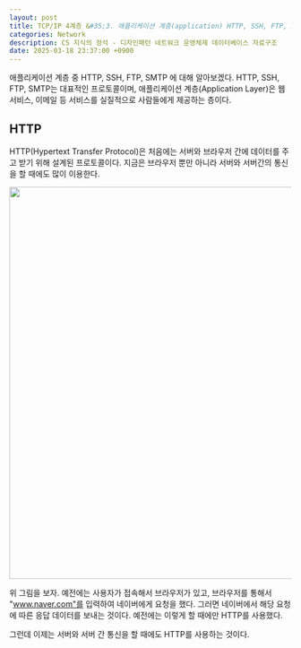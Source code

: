 ```yaml
---
layout: post
title: TCP/IP 4계층 &#35;3. 애플리케이션 계층(application) HTTP, SSH, FTP, SMTP
categories: Network
description: CS 지식의 정석 - 디자인패턴 네트워크 운영체제 데이터베이스 자료구조
date: 2025-03-18 23:37:00 +0900
---
```

애플리케이션 계층 중 HTTP, SSH, FTP, SMTP 에 대해 알아보겠다. HTTP, SSH, FTP, SMTP는 대표적인 프로토콜이며, 애플리케이션 계층(Application Layer)은 웹 서비스, 이메일 등 서비스를 실질적으로 사람들에게 제공하는 층이다.

## HTTP

HTTP(Hypertext Transfer Protocol)은 처음에는 서버와 브라우저 간에 데이터를 주고 받기 위해 설계된 프로토콜이다. 지금은 브라우저 뿐만 아니라 서버와 서버간의 통신을 할 때에도 많이 이용한다.

<img src="https://github.com/user-attachments/assets/cb5724a4-7fe4-460f-b8a9-403ffecad53d" width="700px" />

위 그림을 보자. 예전에는 사용자가 접속해서 브라우저가 있고, 브라우저를 통해서 "www.naver.com"를 입력하여 네이버에게 요청을 했다. 그러면 네이버에서 해당 요청에 따른 응답 데이터를 보내는 것이다. 예전에는 이렇게 할 때에만 HTTP를 사용했다.

그런데 이제는 서버와 서버 간 통신을 할 때에도 HTTP를 사용하는 것이다.
